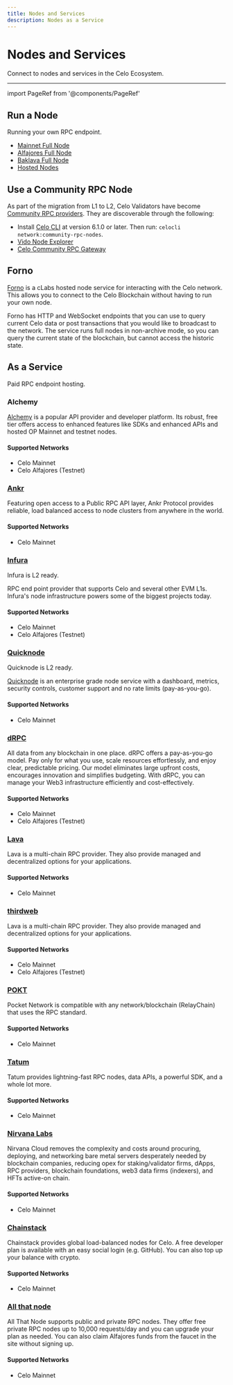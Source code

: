 ```yaml
---
title: Nodes and Services
description: Nodes as a Service
---
```


# Nodes and Services

Connect to nodes and services in the Celo Ecosystem.

---

import PageRef from '@components/PageRef'

## Run a Node

Running your own RPC endpoint.

- [Mainnet Full Node](./run-mainnet.md)
- [Alfajores Full Node](./run-alfajores.md)
- [Baklava Full Node](./run-baklava.md)
- [Hosted Nodes](./run-hosted.md)

## Use a Community RPC Node

As part of the migration from L1 to L2, Celo Validators have become [Community RPC providers](/cel2/operators/community-rpc-node.md).
They are discoverable through the following:

- Install [Celo CLI](/cli/index.md) at version 6.1.0 or later. Then run: `celocli network:community-rpc-nodes`.
- [Vido Node Explorer](https://dev.vido.atalma.io/celo/rpc)
- [Celo Community RPC Gateway](https://celo-community.org/)

## Forno

[Forno](./forno.md) is a cLabs hosted node service for interacting with the Celo network. This allows you to connect to the Celo Blockchain without having to run your own node.

Forno has HTTP and WebSocket endpoints that you can use to query current Celo data or post transactions that you would like to broadcast to the network. The service runs full nodes in non-archive mode, so you can query the current state of the blockchain, but cannot access the historic state.


## As a Service

Paid RPC endpoint hosting.

### Alchemy

[Alchemy](https://docs.alchemy.com/reference/celo-chain-api-quickstart) is a popular API provider and developer platform. Its robust, free tier offers access to enhanced features like SDKs and enhanced APIs and hosted OP Mainnet and testnet nodes.

#### **Supported Networks**

- Celo Mainnet
- Celo Alfajores (Testnet)

<PageRef url="https://docs.alchemy.com/reference/celo-chain-api-quickstart" pageName="Alchemy" />

### [Ankr](https://www.ankr.com/rpc/celo/)

Featuring open access to a Public RPC API layer, Ankr Protocol provides reliable, load balanced access to node clusters from anywhere in the world.

#### **Supported Networks**

- Celo Mainnet

<PageRef url="https://www.ankr.com/rpc/celo/" pageName="Ankr" />

### [Infura](https://www.infura.io/)

Infura is L2 ready.

RPC end point provider that supports Celo and several other EVM L1s. Infura's node infrastructure powers some of the biggest projects today.

#### **Supported Networks**

- Celo Mainnet
- Celo Alfajores (Testnet)

<PageRef url="https://docs.metamask.io/services/get-started/endpoints/#celo" pageName="Infura" />

### [Quicknode](https://www.quicknode.com/chains/celo)

Quicknode is L2 ready.

[Quicknode](https://www.quicknode.com/chains/celo) is an enterprise grade node service with a dashboard, metrics, security controls, customer support and no rate limits (pay-as-you-go).

#### **Supported Networks**

- Celo Mainnet

<PageRef url="https://www.quicknode.com/docs/celo" pageName="Quicknode" />

### [dRPC](https://drpc.org/chainlist/celo)

All data from any blockchain in one place. dRPC offers a pay-as-you-go model. Pay only for what you use, scale resources effortlessly, and enjoy clear, predictable pricing. Our model eliminates large upfront costs, encourages innovation and simplifies budgeting. With dRPC, you can manage your Web3 infrastructure efficiently and cost-effectively.

#### **Supported Networks**

- Celo Mainnet
- Celo Alfajores (Testnet)

<PageRef url="https://drpc.org/chainlist/celo" pageName="DRPC" />

### [Lava](https://docs.lavanet.xyz/celo-dev/)

Lava is a multi-chain RPC provider. They also provide managed and decentralized options for your applications.

#### **Supported Networks**

- Celo Mainnet

<PageRef url="https://docs.lavanet.xyz/celo-dev/" pageName="Lava" />

### [thirdweb](https://thirdweb.com/celo)

Lava is a multi-chain RPC provider. They also provide managed and decentralized options for your applications.

#### **Supported Networks**

- Celo Mainnet
- Celo Alfajores (Testnet)

<PageRef url="https://thirdweb.com/celo" pageName="thirdweb" />

### [POKT](https://docs.lavanet.xyz/celo-dev/)

Pocket Network is compatible with any network/blockchain (RelayChain) that uses the RPC standard.

#### **Supported Networks**

- Celo Mainnet

<PageRef url="https://docs.pokt.network/reference/supported-chains#pokt-mainnet" pageName="POKT" />

### [Tatum](https://tatum.io/chain/celo)

Tatum provides lightning-fast RPC nodes, data APIs, a powerful SDK, and a whole lot more.

#### **Supported Networks**

- Celo Mainnet

<PageRef url="https://tatum.io/chain/celo" pageName="Tatum" />

### [Nirvana Labs](https://nirvanalabs.io/nirvana-nodes)

Nirvana Cloud removes the complexity and costs around procuring, deploying, and networking bare metal servers desperately needed by blockchain companies, reducing opex for staking/validator firms, dApps, RPC providers, blockchain foundations, web3 data firms (indexers), and HFTs active-on chain.

#### **Supported Networks**

- Celo Mainnet

<PageRef url="https://nirvanalabs.io/nirvana-nodes" pageName="Nirvana Labs" />

### [Chainstack](https://chainstack.com/build-better-with-celo/)

Chainstack provides global load-balanced nodes for Celo. A free developer plan is available with an easy social login (e.g. GitHub). You can also top up your balance with crypto.

#### **Supported Networks**

- Celo Mainnet

<PageRef url="https://chainstack.com/build-better-with-celo/" pageName="Chainstack" />

### [All that node](https://www.allthatnode.com/celo.dsrv)

All That Node supports public and private RPC nodes. They offer free private RPC nodes up to 10,000 requests/day and you can upgrade your plan as needed.
You can also claim Alfajores funds from the faucet in the site without signing up.

#### **Supported Networks**

- Celo Mainnet

<PageRef url="https://www.allthatnode.com/celo.dsrv" pageName="All That Node" />
